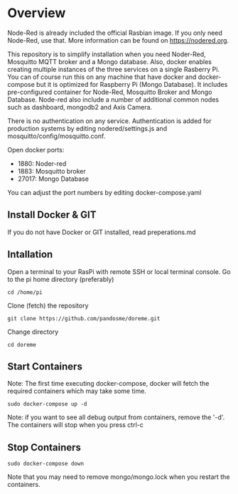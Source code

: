 # Overview
Node-Red is already included the official Rasbian image.  If you only need Node-Red, use that.  More information can be found on https://nodered.org.  

This repository is to simplify installation when you need Noder-Red, Mosquitto MQTT broker and a Mongo database.  Also, docker enables creating multiple instances of the three services on a single Rasberry Pi.  You can of course run this on any machine that have docker and docker-compose but it is optimized for Raspberry Pi (Mongo Database).  It includes pre-configured container for Node-Red, Mosquitto Broker and Mongo Database.  Node-red also include a number of additional common nodes such as dashboard, mongodb2 and Axis Camera.  

There is no authentication on any service.  Authentication is added for production systems by editing nodered/settings.js and mosquitto/config/mosquitto.conf.

Open docker ports:
  * 1880: Noder-red
  * 1883: Mosquitto broker
  * 27017: Mongo Database

You can adjust the port numbers by editing docker-compose.yaml 

## Install Docker & GIT
If you do not have Docker or GIT installed, read preperations.md

## Intallation
Open a terminal to your RasPi with remote SSH or local terminal console.
Go to the pi home directory (preferably) 
```
cd /home/pi
```
Clone (fetch) the repository
```
git clone https://github.com/pandosme/doreme.git 
```
Change directory
```
cd doreme
```

## Start Containers
Note: The first time executing docker-compose, docker will fetch the required containers which may take some time.
```
sudo docker-compose up -d
```
Note: if you want to see all debug output from containers, remove the '-d'.  The containers will stop when you press ctrl-c

## Stop Containers
```
sudo docker-compose down
```
Note that you may need to remove mongo/mongo.lock when you restart the containers.
